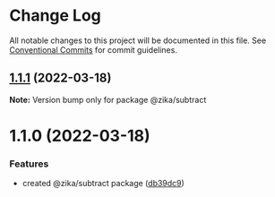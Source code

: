 # Change Log

All notable changes to this project will be documented in this file.
See [Conventional Commits](https://conventionalcommits.org) for commit guidelines.

## [1.1.1](https://github.com/mandyHellz/poc-monorepo/compare/@zika/subtract@1.1.0...@zika/subtract@1.1.1) (2022-03-18)

**Note:** Version bump only for package @zika/subtract





# 1.1.0 (2022-03-18)


### Features

* created @zika/subtract package ([db39dc9](https://github.com/mandyHellz/poc-monorepo/commit/db39dc956cb851a84705d1d64117ff54dd1bdaea))
